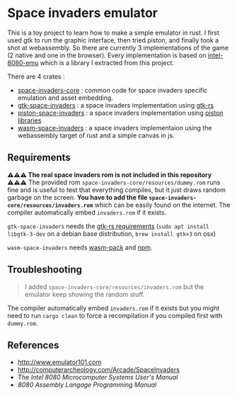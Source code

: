 Space invaders emulator
===========

This is a toy project to learn how to make a simple emulator in rust. I first used gtk to run the graphic interface, then tried piston, and finally took a shot at webassembly. So there are currently
3 implementations of the game (2 native and one in the browser).
Every implementation is based on [intel-8080-emu](https://github.com/AurelienRichez/intel-8080-emu)
which is a library I extracted from this project.

There are 4 crates :
 - [space-invaders-core](./space-invaders-core) : common code for space invaders specific emulation
 and asset embedding.
 - [gtk-space-invaders](./gtk-space-invaders) : a space invaders implementation using 
 [gtk-rs](https://gtk-rs.org/)
 - [piston-space-invaders](./piston-space-invaders) : a space invaders implementation using 
 [piston libraries](https://www.piston.rs/)
 - [wasm-space-invaders](./wasm-space-invaders) : a space invaders implementaion using the 
 webassembly target of rust and a simple canvas in js.


Requirements
------------

**⚠⚠⚠ The real space invaders rom is not included in this repository ⚠⚠⚠** The provided rom 
`space-invaders-core/resources/dummy.rom` runs fine and is useful to test that everything compiles, 
but it just draws random garbage on the screen. 
**You have to add the file `space-invaders-core/resources/invaders.rom`** which can be 
easily found on the internet. The compiler automatically embed `invaders.rom` if it exists.

`gtk-space-invaders` needs the [gtk-rs requirements](http://gtk-rs.org/docs-src/requirements.html) 
(`sudo apt install libgtk-3-dev` on a debian base distribution, `brew install gtk+3` on osx)

`wasm-space-invaders` needs [wasm-pack](https://rustwasm.github.io/wasm-pack/) and [npm](https://www.npmjs.com/).

Troubleshooting
---------------
> I added `space-invaders-core/resources/invaders.rom` but the emulator keep showing the random 
> stuff.

The compiler automatically embed `invaders.rom` if it exists but you might need to run `cargo clean`
to force a recompilation if you compiled first with `dummy.rom`.


References 
-------
 - http://www.emulator101.com 
 - http://computerarcheology.com/Arcade/SpaceInvaders
 - The *Intel 8080 Microcomputer Systems User's Manual*
 - *8080 Assembly Langage Programming Manual*
 
